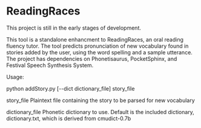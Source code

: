 # ReadingRaces

This project is still in the early stages of development.

This tool is a standalone enhancment to ReadingRaces, an oral reading fluency tutor. The tool predicts pronunciation of new vocabulary found in stories added by the user, using the word spelling and a sample utterance. The project has dependencies on Phonetisaurus, PocketSphinx, and Festival Speech Synthesis System.

Usage:

python addStory.py [--dict dictionary_file] story_file

story_file  Plaintext file containing the story to be parsed for new vocabulary

dictionary_file Phonetic dictionary to use. Default is the included dictionary, dictionary.txt, which is derived from cmudict-0.7b
